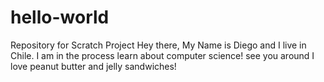 # hello-world
Repository for Scratch Project
Hey there, 
My Name is Diego and I live in Chile. I am in the process learn about computer science!
see you around
I love peanut butter and jelly sandwiches!
